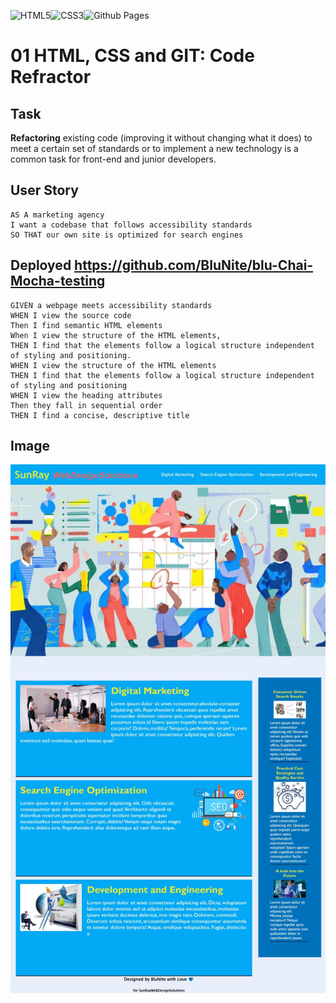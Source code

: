 ![HTML5](https://img.shields.io/badge/html5-%23E34F26.svg?style=for-the-badge&logo=html5&logoColor=white)![CSS3](https://img.shields.io/badge/css3-%231572B6.svg?style=for-the-badge&logo=css3&logoColor=white)![Github Pages](https://img.shields.io/badge/github%20pages-121013?style=for-the-badge&logo=github&logoColor=white)

# 01 HTML, CSS and GIT: Code Refractor

## Task

**Refactoring** existing code (improving it without changing what it does) to meet a certain set of standards or to implement a new technology is a common task for front-end and junior developers.

## User Story

```
AS A marketing agency
I want a codebase that follows accessibility standards
SO THAT our own site is optimized for search engines

```
## Deployed https://github.com/BluNite/blu-Chai-Mocha-testing
```
GIVEN a webpage meets accessibility standards
WHEN I view the source code
Then I find semantic HTML elements
When I view the structure of the HTML elements,
THEN I find that the elements follow a logical structure independent of styling and positioning.
WHEN I view the structure of the HTML elements
THEN I find that the elements follow a logical structure independent of styling and positioning
WHEN I view the heading attributes
Then they fall in sequential order
THEN I find a concise, descriptive title

```

## Image

![image info](template_work/assets/images/css_work_image.jpeg)


